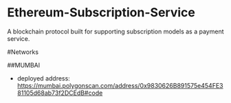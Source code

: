 # Ethereum-Subscription-Service
A blockchain protocol built for supporting subscription models as a payment service.



#Networks

##MUMBAI
 - deployed address: https://mumbai.polygonscan.com/address/0x9830626B891575e454FE381105d68ab73f2DCEdB#code
